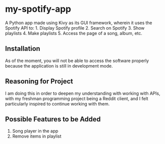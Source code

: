 # my-spotify-app
A Python app made using Kivy as its GUI framework, wherein it uses the Spotify API to:
    1. Display Spotify profile
    2. Search on Spotify
    3. Show playlists
    4. Make playlists
    5. Access the page of a song, album, etc.

## Installation
As of the moment, you will not be able to access the software properly because the application is still in development mode.

## Reasoning for Project
I am doing this in order to deepen my understanding with working with APIs, with my freshman programming project being a Reddit client, and I felt particularly inspired to continue working with them.

## Possible Features to be Added
1. Song player in the app
2. Remove items in playlist